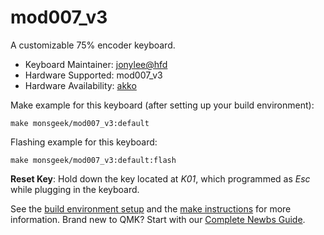 # mod007_v3

A customizable 75% encoder keyboard.

* Keyboard Maintainer: [jonylee@hfd](https://github.com/jonylee1986)
* Hardware Supported: mod007_v3
* Hardware Availability: [akko](https://www.akkogear.com/)

Make example for this keyboard (after setting up your build environment):

    make monsgeek/mod007_v3:default

Flashing example for this keyboard:

    make monsgeek/mod007_v3:default:flash
    
**Reset Key**: Hold down the key located at *K01*, which programmed as *Esc* while plugging in the keyboard.

See the [build environment setup](https://docs.qmk.fm/#/getting_started_build_tools) and the [make instructions](https://docs.qmk.fm/#/getting_started_make_guide) for more information. Brand new to QMK? Start with our [Complete Newbs Guide](https://docs.qmk.fm/#/newbs).
